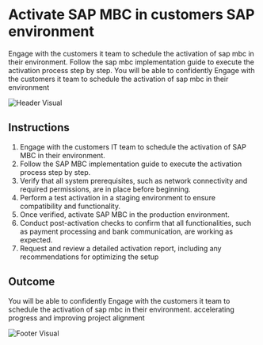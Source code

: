 # Activate SAP MBC in customers SAP environment

Engage with the customers it team to schedule the activation of sap mbc in their environment. Follow the sap mbc implementation guide to execute the activation process step by step. You will be able to confidently Engage with the customers it team to schedule the activation of sap mbc in their environment

![Header Visual](https://raw.githubusercontent.com/BriskenFinancials/use-case-template/main/cards/assets/UC10000426-L-02-top.png)

## Instructions

1. Engage with the customers IT team to schedule the activation of SAP MBC in their environment.
2. Follow the SAP MBC implementation guide to execute the activation process step by step.
3. Verify that all system prerequisites, such as network connectivity and required permissions, are in place before beginning.
4. Perform a test activation in a staging environment to ensure compatibility and functionality.
5. Once verified, activate SAP MBC in the production environment.
6. Conduct post-activation checks to confirm that all functionalities, such as payment processing and bank communication, are working as expected.
7. Request and review a detailed activation report, including any recommendations for optimizing the setup

## Outcome

You will be able to confidently Engage with the customers it team to schedule the activation of sap mbc in their environment. accelerating progress and improving project alignment

![Footer Visual](https://raw.githubusercontent.com/BriskenFinancials/use-case-template/main/cards/assets/UC10000426-L-02-bottom.png)